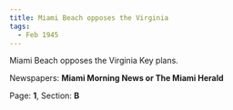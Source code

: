 ```yaml
---  
title: Miami Beach opposes the Virginia  
tags:  
  - Feb 1945  
---  
```

  
Miami Beach opposes the Virginia Key plans.  
  
Newspapers: **Miami Morning News or The Miami Herald**  
  
Page: **1**, Section: **B** 
